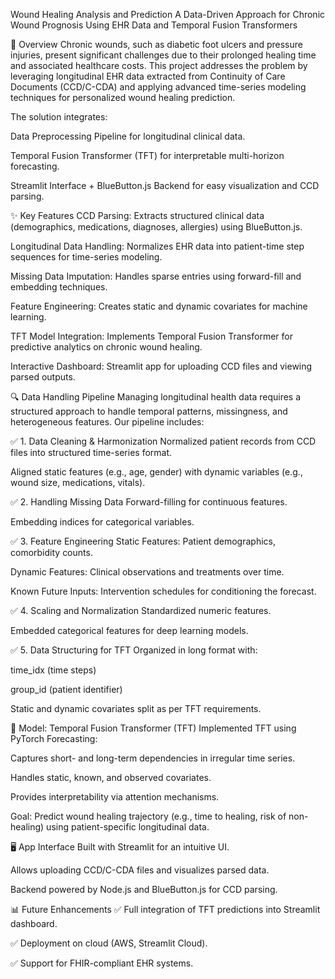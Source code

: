 Wound Healing Analysis and Prediction
A Data-Driven Approach for Chronic Wound Prognosis Using EHR Data and Temporal Fusion Transformers

📌 Overview
Chronic wounds, such as diabetic foot ulcers and pressure injuries, present significant challenges due to their prolonged healing time and associated healthcare costs. This project addresses the problem by leveraging longitudinal EHR data extracted from Continuity of Care Documents (CCD/C-CDA) and applying advanced time-series modeling techniques for personalized wound healing prediction.

The solution integrates:

Data Preprocessing Pipeline for longitudinal clinical data.

Temporal Fusion Transformer (TFT) for interpretable multi-horizon forecasting.

Streamlit Interface + BlueButton.js Backend for easy visualization and CCD parsing.

✨ Key Features
CCD Parsing: Extracts structured clinical data (demographics, medications, diagnoses, allergies) using BlueButton.js.

Longitudinal Data Handling: Normalizes EHR data into patient-time step sequences for time-series modeling.

Missing Data Imputation: Handles sparse entries using forward-fill and embedding techniques.

Feature Engineering: Creates static and dynamic covariates for machine learning.

TFT Model Integration: Implements Temporal Fusion Transformer for predictive analytics on chronic wound healing.

Interactive Dashboard: Streamlit app for uploading CCD files and viewing parsed outputs.

🔍 Data Handling Pipeline
Managing longitudinal health data requires a structured approach to handle temporal patterns, missingness, and heterogeneous features. Our pipeline includes:

✅ 1. Data Cleaning & Harmonization
Normalized patient records from CCD files into structured time-series format.

Aligned static features (e.g., age, gender) with dynamic variables (e.g., wound size, medications, vitals).

✅ 2. Handling Missing Data
Forward-filling for continuous features.

Embedding indices for categorical variables.

✅ 3. Feature Engineering
Static Features: Patient demographics, comorbidity counts.

Dynamic Features: Clinical observations and treatments over time.

Known Future Inputs: Intervention schedules for conditioning the forecast.

✅ 4. Scaling and Normalization
Standardized numeric features.

Embedded categorical features for deep learning models.

✅ 5. Data Structuring for TFT
Organized in long format with:

time_idx (time steps)

group_id (patient identifier)

Static and dynamic covariates split as per TFT requirements.

🤖 Model: Temporal Fusion Transformer (TFT)
Implemented TFT using PyTorch Forecasting:

Captures short- and long-term dependencies in irregular time series.

Handles static, known, and observed covariates.

Provides interpretability via attention mechanisms.

Goal: Predict wound healing trajectory (e.g., time to healing, risk of non-healing) using patient-specific longitudinal data.

🖥️ App Interface
Built with Streamlit for an intuitive UI.

Allows uploading CCD/C-CDA files and visualizes parsed data.

Backend powered by Node.js and BlueButton.js for CCD parsing.

📊 Future Enhancements
✅ Full integration of TFT predictions into Streamlit dashboard.

✅ Deployment on cloud (AWS, Streamlit Cloud).

✅ Support for FHIR-compliant EHR systems.

